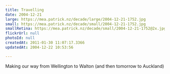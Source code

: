 ```yaml
---
title: Travelling
date: 2004-12-21
large: https://mea.patrick.nz/decade/large/2004-12-21-1752.jpg
small: https://mea.patrick.nz/decade/small/2004-12-21-1752.jpg
smallRetina: https://mea.patrick.nz/decade/small/2004-12-21-1752@2x.jpg
flickrUrl: null
photoId: null
createdAt: 2011-01-30 11:07:17.3366
updatedAt: 2004-12-22 10:53:56

---
```

Making our way from Wellington to Walton (and then tomorrow to Auckland)
